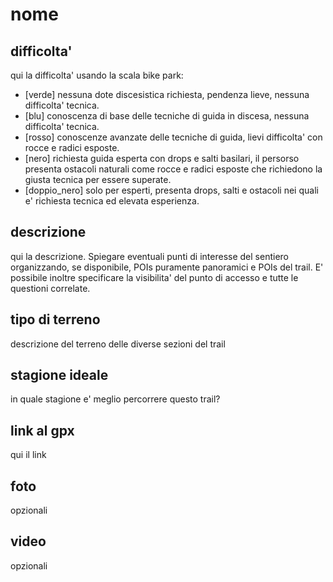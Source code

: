 # nome

## difficolta'
qui la difficolta' usando la scala bike park:
* [verde] nessuna dote discesistica richiesta, pendenza lieve, nessuna difficolta' tecnica.
* [blu] conoscenza di base delle tecniche di guida in discesa, nessuna difficolta' tecnica.
* [rosso] conoscenze avanzate delle tecniche di guida, lievi difficolta' con rocce e radici esposte.
* [nero] richiesta guida esperta con drops e salti basilari, il persorso presenta ostacoli naturali come rocce e radici esposte che richiedono la giusta tecnica per essere superate.
* [doppio_nero] solo per esperti, presenta drops, salti e ostacoli nei quali e' richiesta tecnica ed elevata esperienza.

## descrizione
qui la descrizione. Spiegare eventuali punti di interesse del sentiero organizzando, se disponibile, POIs puramente panoramici e POIs del trail.
E' possibile inoltre specificare la visibilita' del punto di accesso e tutte le questioni correlate.

## tipo di terreno
descrizione del terreno delle diverse sezioni del trail

## stagione ideale
in quale stagione e' meglio percorrere questo trail?

## link al gpx
qui il link

## foto
opzionali

## video
opzionali